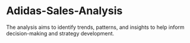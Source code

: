 # Adidas-Sales-Analysis
The analysis aims to identify trends, patterns, and insights to help inform decision-making and strategy development.
